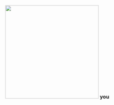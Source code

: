 <h3 align="center">
<img src="https://media2.giphy.com/media/x9QxHeZS4a4yCz9HLS/giphy.gif?cid=ecf05e474956meyavbg8ka5s0ryic56n226l2kwpx3c7kw04&rid=giphy.gif&ct=ts" width=300>
  you
</h3>
